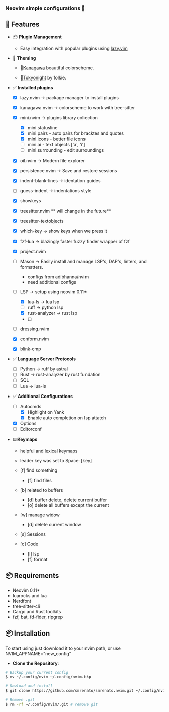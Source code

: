 ### Neovim simple configurations 🌟


## 🚀 Features

- 📦 **Plugin Management**
   - Easy integration with popular plugins using [lazy.vim](https://github.com/folke/lazy.nvim)

- 🌃 **Theming** 

   - 🌇[Kanagawa](https://github.com/rebelot/kanagawa.nvim) beautiful colorscheme. 

   - 🌃[Tokyonight](https://github.com/folke/tokyonight.nvim) by folkie.

- ✅ **Installed plugins**

   - [X] lazy.nvim -> package manager to install plugins
   - [X] kanagawa.nvim -> colorscheme to work with tree-sitter
   - [X] mini.nvim -> plugins library collection
      - [X] mini.statusline 
      - [X] mini.pairs - auto pairs for bracktes and quotes
      - [X] mini.icons - better file icons
      - [ ] mini.ai - text objects ['a', 'i']
      - [ ] mini.surrounding - edit surroundings
   - [X] oil.nvim -> Modern file explorer
   - [X] persistence.nvim  -> Save and restore sessions
   - [X] indent-blank-lines -> identation guides 
   - [ ] guess-indent -> indentations style
   - [X] showkeys
   - [X] treesitter.nvim ** will change in the future** 
   - [X] treesitter-textobjects
   - [X] which-key -> show keys when we press it
   - [X] fzf-lua -> blazingly faster fuzzy finder wrapper of fzf
   - [X] project.nvim
   - [ ] Mason -> Easily install and manage LSP's, DAP's, linters, and formatters.
        - configs from adibhanna/nvim 
        - need additional configs

   - [ ] LSP -> setup using neovim 0.11*
       - [X] lua-ls -> lua lsp
       - [ ] ruff -> python lsp
       - [X] rust-analyzer -> rust lsp
       - [ ]

   - [ ] dressing.nvim
   - [X] conform.nvim
   - [X] blink-cmp


- ✅ **Language Server Protocols**
   - [ ] Python -> ruff by astral
   - [ ] Rust -> rust-analyzer by rust fundation
   - [ ] SQL
   - [ ] Lua -> lua-ls

- ✅ **Additional Configurations**

  - [ ] Autocmds
      - [X] Highlight on Yank
      - [X] Enable auto completion on lsp attatch
  - [X] Options
  - [ ] Editorconf

- ⌨️**Keymaps**
    - helpful and lexical keymaps
    - leader key <leader> was set to Space: <leader>[key]

    - [f] find something
        - [f] find files

    - [b] related to buffers
        - [d] buffer delete, delete current buffer
        - [o] delete all buffers except the current

    - [w] manage widow
       - [d] delete current window

    - [s] Sessions
    - [c] Code
        - [l] lsp
        - [f] format


## 📦 Requirements
- Neovim 0.11*
- luarocks and lua
- Nerdfont
- tree-sitter-cli
- Cargo and Rust toolkits
- fzf, bat, fd-fider, ripgrep

## 📦 Installation

To start using just download it to your nvim path, or use NVIM_APPNAME="new_config"

- **Clone the Repository**:

```bash
# Backup your current config
$ mv ~/.config/nvim ~/.config/nvim.bkp

# Dowload and install
$ git clone https://github.com/smrenato/smrenato.nvim.git ~/.config/nvim # clone the repo

# Remove .git
$ rm -rf ~/.config/nvim/.git # remove git 
```
